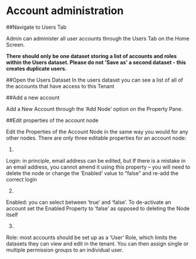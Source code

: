 # Account administration

##Navigate to Users Tab

Admin can administer all user accounts through the Users Tab on the Home Screen.

**There should only be one dataset storing a list of accounts and roles within the Users dataset. Please do not 'Save as' a second dataset - this creates duplicate users.**

##Open the Users Dataset
In the users dataset you can see a list of all of the accounts that have access to this Tenant

##Add a new account

Add a New Account through the ‘Add Node’ option on the Property Pane.

##Edit properties of the account node

Edit the Properties of the Account Node in the same way you would for any other nodes. There are only three editable properties for an account node:

1.
Login: in principle, email address can be edited, but If there is a mistake in an email address, you cannot amend it using this property – you will need to delete the node or change the ‘Enabled’ value to “false” and re-add the correct login

2.
Enabled: you can select between ‘true’ and ‘false’. To de-activate an account set the Enabled Property to ‘false’ as opposed to deleting the Node itself

3.
Role: most accounts should be set up as a ‘User’ Role, which limits the datasets they can view and edit in the tenant. You can then assign single or multiple permission groups to an individual user.
